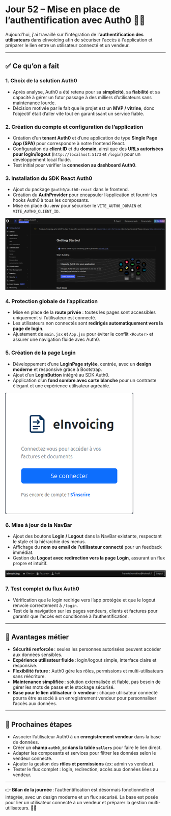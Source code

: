 # Jour 52 – Mise en place de l’authentification avec Auth0 🔐🚀

Aujourd'hui, j'ai travaillé sur l'intégration de l'**authentification des utilisateurs** dans eInvoicing afin de sécuriser l'accès à l'application et préparer le lien entre un utilisateur connecté et un vendeur.

---

## ✅ Ce qu’on a fait

### 1. Choix de la solution Auth0

* Après analyse, Auth0 a été retenu pour sa **simplicité**, sa **fiabilité** et sa capacité à gérer un futur passage à des milliers d’utilisateurs sans maintenance lourde.
* Décision motivée par le fait que le projet est un **MVP / vitrine**, donc l’objectif était d’aller vite tout en garantissant un service fiable.

### 2. Création du compte et configuration de l’application

* Création d’un **tenant Auth0** et d’une application de type **Single Page App (SPA)** pour correspondre à notre frontend React.
* Configuration du **client ID** et du **domain**, ainsi que des **URLs autorisées pour login/logout** (`http://localhost:5173` et `/login`) pour un développement local fluide.
* Test initial pour vérifier la **connexion au dashboard Auth0**.

### 3. Installation du SDK React Auth0

* Ajout du package `@auth0/auth0-react` dans le frontend.
* Création du **AuthProvider** pour encapsuler l’application et fournir les hooks Auth0 à tous les composants.
* Mise en place du **.env** pour sécuriser le `VITE_AUTH0_DOMAIN` et `VITE_AUTH0_CLIENT_ID`.
  
![Auth0](../images/jour52/Auth0.png)

### 4. Protection globale de l’application

* Mise en place de la **route privée** : toutes les pages sont accessibles uniquement si l’utilisateur est connecté.
* Les utilisateurs non connectés sont **redirigés automatiquement vers la page de login**.
* Ajustement de `main.jsx` et `App.jsx` pour éviter le conflit `<Router>` et assurer une navigation fluide avec Auth0.

### 5. Création de la page Login

* Développement d’une **LoginPage stylée**, centrée, avec un **design moderne** et responsive grâce à Bootstrap.
* Ajout d’un **LoginButton** intégré au SDK Auth0.
* Application d’un **fond sombre avec carte blanche** pour un contraste élégant et une expérience utilisateur agréable.

![Connexion](../images/jour52/Connect.png)

### 6. Mise à jour de la NavBar

* Ajout des boutons **Login / Logout** dans la NavBar existante, respectant le style et la hiérarchie des menus.
* Affichage du **nom ou email de l’utilisateur connecté** pour un feedback immédiat.
* Gestion du **Logout avec redirection vers la page Login**, assurant un flux propre et intuitif.
  
![Barre de navigation](../images/jour52/NavBar.png)

### 7. Test complet du flux Auth0

* Vérification que le login redirige vers l’app protégée et que le logout renvoie correctement à `/login`.
* Test de la navigation sur les pages vendeurs, clients et factures pour garantir que l’accès est conditionné à l’authentification.

---

## 📌 Avantages métier

* **Sécurité renforcée** : seules les personnes autorisées peuvent accéder aux données sensibles.
* **Expérience utilisateur fluide** : login/logout simple, interface claire et responsive.
* **Flexibilité future** : Auth0 gère les rôles, permissions et multi-utilisateurs sans réécriture.
* **Maintenance simplifiée** : solution externalisée et fiable, pas besoin de gérer les mots de passe et le stockage sécurisé.
* **Base pour le lien utilisateur → vendeur** : chaque utilisateur connecté pourra être associé à un enregistrement vendeur pour personnaliser l’accès aux données.

---

## 📌 Prochaines étapes

* Associer l’utilisateur Auth0 à un **enregistrement vendeur** dans la base de données.
* Créer un **champ `auth0_id` dans la table `sellers`** pour faire le lien direct.
* Adapter les composants et services pour filtrer les données selon le vendeur connecté.
* Ajouter la gestion des **rôles et permissions** (ex: admin vs vendeur).
* Tester le flux complet : login, redirection, accès aux données liées au vendeur.

---

👉 **Bilan de la journée** : l’authentification est désormais fonctionnelle et intégrée, avec un design moderne et un flux sécurisé. La base est posée pour lier un utilisateur connecté à un vendeur et préparer la gestion multi-utilisateurs. 🔐✨
